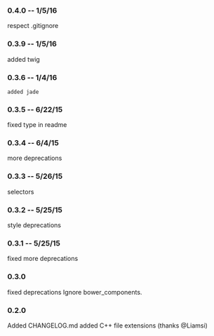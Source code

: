 
### 0.4.0 -- 1/5/16
  respect .gitignore

### 0.3.9 -- 1/5/16
  added twig

### 0.3.6 -- 1/4/16
    added jade

### 0.3.5 -- 6/22/15
  fixed type in readme

### 0.3.4 -- 6/4/15
  more deprecations

### 0.3.3 -- 5/26/15
  selectors

### 0.3.2 -- 5/25/15
  style deprecations

### 0.3.1 -- 5/25/15
  fixed more deprecations

### 0.3.0

  fixed deprecations
  Ignore bower_components.

### 0.2.0
  Added CHANGELOG.md
  added C++ file extensions (thanks @Liamsi)
